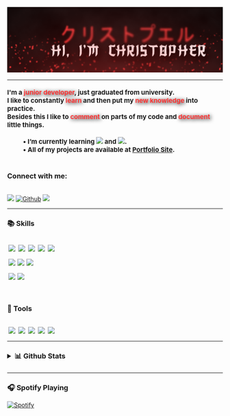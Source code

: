 <img src="assets/images/readme-title.png" alt="Header image" style="max-width: 100%;">
<hr>
<h4>
<p style="font-size:15px;">
I'm a <span style="font-weight:bold; color:#ff3333; text-shadow:2px 2px 10px black;">junior developer</span>, just graduated from university. 
<br>
I like to constantly <span style="font-weight:bold; color:#ff3333; text-shadow:2px 2px 10px black; "> learn </span> and then put my <span style="font-weight:bold; color:#ff3333; text-shadow:2px 2px 10px black; "> new knowledge </span> into practice.
<br>
Besides this I like to <span style="font-weight:bold; color:#ff3333; text-shadow:2px 2px 10px black; ">comment</span> on parts of my code and <span style="font-weight:bold; color:#ff3333; text-shadow:2px 2px 10px black; ">document</span> little things. 
<br>
<br>
&emsp;  &emsp; • I’m currently learning <a href="https://reactjs.org" target="_blank"><img src="https://img.shields.io/badge/React-20232A?style=for-the-badge&logo=react&logoColor=61DAFB" style="max-width:15%;"/></a>
and <a href="https://nodejs.org/" target="_blank"><img src="https://img.shields.io/badge/Node.js-43853D?style=for-the-badge&logo=node.js&logoColor=white" style="max-width:15%"/></a>.
<br>
&emsp;  &emsp; • All of my projects are available at <span style="font-weight:bold;"><a href="https://chriz96.github.io/Christopher-Portfolio/" target="_blank">Portfolio Site</a></span>.
<br><br>
<h3>Connect with me:</h3>
<br>
<a href="mailto:christopher.acuna96@gmail.com?subject=[Github]%20Contact" target="_blank"><img src="https://img.shields.io/badge/e‑mail-D14836.svg?style=for-the-badge&amp;logo=GMail&amp;logoColor=white" style="max-width: 100%;"></a>
<a href="https://github.com/Chriz96" target="_blank"><img src="https://img.shields.io/badge/-Github-181717?style=for-the-badge&amp;logo=Github&amp;logoColor=white" alt="Github" style="max-width: 100%;"></a>
<a href="https://linkedin.com/in/christopher-acuña-b3953914a" target="blank"><img src="https://img.shields.io/badge/linkedin-0077B5.svg?style=for-the-badge&amp;logo=linkedin&amp;logoColor=white" style="max-width: 100%;"></a>
<hr>

</p>
</h4>

<h3>📚 Skills</h3>
<br>
<a href="https://html.com" target="_blank"><img src="https://img.shields.io/badge/HTML-239120?style=for-the-badge&logo=html5&logoColor=white" style="max-width: 100%; margin-left:3px;"/></a>
<a href="https://www.w3schools.com/css/" target="_blank"><img src="https://img.shields.io/badge/CSS3-1572B6?style=for-the-badge&logo=css3&logoColor=white" style="max-width: 100%; margin-left:3px;"/></a>
<a href="https://developer.mozilla.org/en-US/docs/Web/JavaScript" target="_blank"><img src="https://img.shields.io/badge/JavaScript-F7DF1E?style=for-the-badge&logo=javascript&logoColor=black" style="max-width: 100%; margin-left:3px;"/></a>
<a href="https://vuejs.org/" target="_blank"><img src="https://img.shields.io/badge/Vue.js-35495E?style=for-the-badge&logo=vue.js&logoColor=4FC08D" style="max-width: 100%; margin-left:3px;"/></a>
<a href="https://getbootstrap.com"target="_blank"><img src="https://img.shields.io/badge/Bootstrap-563D7C?style=for-the-badge&logo=bootstrap&logoColor=white" style="max-width: 100%; margin-left:3px;"/></a>

<a href="https://www.php.net" target="_blank"><img src="https://img.shields.io/badge/PHP-777BB4?style=for-the-badge&logo=php&logoColor=white" style="max-width: 100%; margin-left:3px;"/></a>
<a href="https://laravel.com/" target="_blank"><img src="https://img.shields.io/badge/Laravel-FF2D20?style=for-the-badge&logo=laravel&logoColor=white" style="max-width: 100%; margin-left:1px;"/></a>
<a href="https://www.java.com" target="_blank"><img src="https://img.shields.io/badge/Java-ED8B00?style=for-the-badge&logo=java&logoColor=white" style="max-width: 100%; margin-left:1px;"/></a>

<a href="https://firebase.google.com" target="_blank"><img src="https://img.shields.io/badge/firebase-%23039BE5.svg?style=for-the-badge&logo=firebase" style="max-width: 100%; margin-left:3px;"/></a>
<a href="https://www.mysql.com" target="_blank"><img src="https://img.shields.io/badge/MySQL-00000F?style=for-the-badge&logo=mysql&logoColor=white" style="max-width: 100%; margin-left:1px;"/></a>

<br>
<h3>🧰 Tools </h3>
<br>
<a href="https://git-scm.com" target="_blank"><img src="https://img.shields.io/badge/git-%23F05033.svg?style=for-the-badge&logo=git&logoColor=white" style="max-width: 100%; margin-left:3px;"/></a>
<a href="https://www.npmjs.com" target="_blank"><img src="https://img.shields.io/badge/NPM-%23000000.svg?style=for-the-badge&logo=npm&logoColor=white" style="max-width: 100%; margin-left:3px;"/></a>
<a href="https://www.adobe.com/products/xd.html" target="_blank"><img src="https://img.shields.io/badge/Adobe%20XD-470137?style=for-the-badge&logo=Adobe%20XD&logoColor=#FF61F6" style="max-width: 100%; margin-left:3px;"/></a>
<a href="https://www.trello.com" target="_blank"><img src="https://img.shields.io/badge/Trello-%23026AA7.svg?style=for-the-badge&logo=Trello&logoColor=white" style="max-width: 100%; margin-left:3px;"/></a>
<a href="https://code.visualstudio.com" target="_blank"><img src="https://img.shields.io/badge/Visual%20Studio%20Code-0078d7.svg?style=for-the-badge&logo=visual-studio-code&logoColor=white" style="max-width: 100%; margin-left:3px;"/></a>
</details>
<hr>

<h3><details>
<summary>
📊 Github Stats
</summary>
<br>

![Christopher GitHub stats](https://github-readme-stats.vercel.app/api?username=chriz96&show_icons=true&icon_color=FF1919&title_color=FF1919&bg_color=#00FFFFFF&hide_border=false&border_color=#000000)

[![Top Langs](https://github-readme-stats.vercel.app/api/top-langs/?username=chriz96&layout=compact&title_color=FF1919&hide_border=false&bg_color=#00FFFFFF&border_color=#000000)](https://github.com/chriz96/github-readme-stats)

</details><h3>
<hr>

<h3> 🎧 Spotify Playing </h3>

[![Spotify](https://spotify-vercel-ro5d45pf7-chriz96.vercel.app/api/spotify)](https://open.spotify.com/user/USER_NAME)

